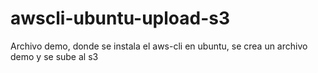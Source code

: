# awscli-ubuntu-upload-s3
Archivo demo, donde se instala el aws-cli en ubuntu, se crea un archivo demo y se sube al s3
